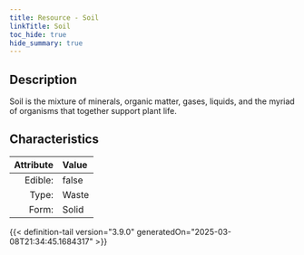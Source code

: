```yaml
---
title: Resource - Soil
linkTitle: Soil
toc_hide: true
hide_summary: true
---
```

<!-- This is generated by the MarsSim HelpGenertor, do not edit. -->

## Description
Soil is the mixture of minerals, organic matter, gases, liquids, and the myriad of organisms that together support plant life.

## Characteristics

| Attribute      | Value |
|--------:|:------|
|Edible:|false|
|Type:|Waste|
|Form:|Solid|
 



    


{{< definition-tail version="3.9.0" generatedOn="2025-03-08T21:34:45.1684317" >}}


